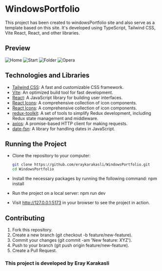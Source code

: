 # WindowsPortfolio
 
This project has been created to windowsPortfolio site and also serve as a template based on this site. It's developed using TypeScript, Tailwind CSS, Vite React, React, and other libraries.

## Preview

![Home]()
![Start]()
![Folder]()
![Opera]()


## Technologies and Libraries

- [Tailwind CSS](https://tailwindcss.com/): A fast and customizable CSS framework.
- [Vite](https://vitejs.dev/): An optimized build tool for fast development.
- [React](https://reactjs.org/): A JavaScript library for building user interfaces.
- [React Icons](https://react-icons.github.io/react-icons/): A comprehensive collection of icon components.
- [React Icons](https://react-icons.github.io/react-icons/): A comprehensive collection of icon components.
- [redux-toolkit](https://redux-toolkit.js.org/): A set of tools to simplify Redux development, including Redux state management and middleware.
- [axios](https://axios-http.com/): A promise-based HTTP client for making requests.
- [date-fsn](https://date-fns.org/): A library for handling dates in JavaScript.



## Running the Project

- Clone the repository to your computer:
   ```sh
   git clone https://github.com/eraykarakasli/WindowsPortfolio.git
   cd WindowsPortfolio

- Install the necessary packages by running the following command: 
    npm install
- Run the project on a local server: 
    npm run dev

- Visit http://127.0.0.1:5173 in your browser to see the project in action.


## Contributing

1. Fork this repository.
2. Create a new branch (git checkout -b feature/new-feature).
3. Commit your changes (git commit -am 'New feature: XYZ').
4. Push to your branch (git push origin feature/new-feature).
5. Create a Pull Request.


### This project is developed by Eray Karakasli
